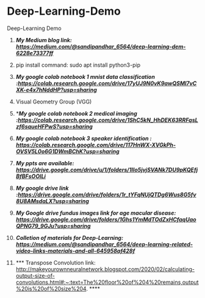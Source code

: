 # Deep-Learning-Demo
Deep-Learning Demo

1. ***My Medium blog link: https://medium.com/@sandipandhar_6564/deep-learning-dem-6228e73377ff***
2. pip install command: sudo apt install python3-pip
3. ***My google colab notebook 1 mnist data classification :https://colab.research.google.com/drive/17yUJ9N0vK9awQSMl7vCXK-e4x7hNddHP?usp=sharing***
4. Visual Geometry Group (VGG)
5. ****My google colab notebook 2 medical imaging :https://colab.research.google.com/drive/1ShC5kN_HhDEK63RRFqsLzf6squeHFPwS?usp=sharing***
6. ***My google colab notebook 3 speaker identification : https://colab.research.google.com/drive/117HnWX-XVGkPh-OVSV5L0o6G1DWmBChK?usp=sharing***
7. ***My ppts are available: https://drive.google.com/drive/u/1/folders/1IIo5jvjSVANk7DU9pKQEfjBfBFsOOILi***
8. ***My google drive link :https://drive.google.com/drive/folders/1r_tYFqNUjQTDg6Wus8G5fv8U8AMsdaLX?usp=sharing***
9. ***My Google drive fundus images link for age macular disease: https://drive.google.com/drive/folders/1Ghs1YmMdTOdZxHCfaqUaoQPNG79_9GJu?usp=sharing***
10. ***Colletion of materials for Deep-Learning: https://medium.com/@sandipandhar_6564/deep-learning-related-video-links-materials-and-all-645958af428f***

11. *** Transpose Convolution link: http://makeyourownneuralnetwork.blogspot.com/2020/02/calculating-output-size-of-convolutions.html#:~:text=The%20floor%20of%204%20remains,output%20is%20of%20size%204. ****
